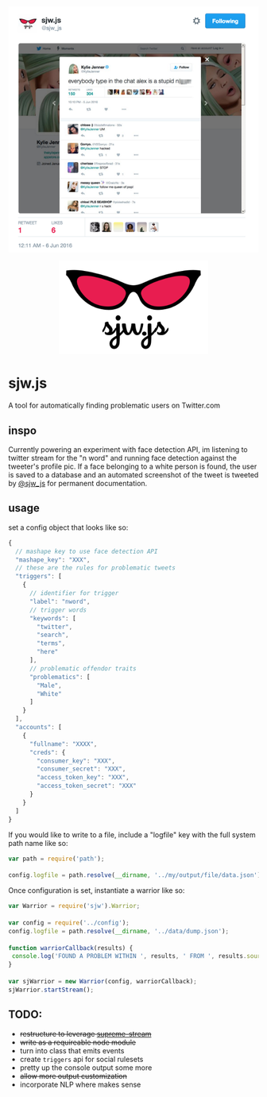 <p align="center">
  <img src="https://raw.githubusercontent.com/mannynotfound/sjw.js/master/cover.png"/>
</p>

<p align="center">
  <img src="https://raw.githubusercontent.com/mannynotfound/sjw.js/master/sjwjs-logo.png" width="300"/>
</p>

# sjw.js

A tool for automatically finding problematic users on Twitter.com

## inspo

Currently powering an experiment with face detection API, im listening to twitter stream for the "n word" and running face detection against the tweeter's profile pic.
If a face belonging to a white person is found, the user is saved to a database and an automated screenshot of the tweet is tweeted by [@sjw_js](https://twitter.com/sjw_js) for permanent documentation.

## usage

set a config object that looks like so:

```js
{
  // mashape key to use face detection API
  "mashape_key": "XXX",
  // these are the rules for problematic tweets
  "triggers": [
    {
      // identifier for trigger
      "label": "nword",
      // trigger words
      "keywords": [
        "twitter",
        "search",
        "terms",
        "here"
      ],
      // problematic offendor traits
      "problematics": [
        "Male",
        "White"
      ]
    }
  ],
  "accounts": [
    {
      "fullname": "XXXX",
      "creds": {
        "consumer_key": "XXX",
        "consumer_secret": "XXX",
        "access_token_key": "XXX",
        "access_token_secret": "XXX"
      }
    }
  ]
}
```

If you would like to write to a file, include a "logfile" key with the full system path name like so:

```js
var path = require('path');

config.logfile = path.resolve(__dirname, '../my/output/file/data.json');
```

Once configuration is set, instantiate a warrior like so:

```js
var Warrior = require('sjw').Warrior;

var config = require('../config');
config.logfile = path.resolve(__dirname, '../data/dump.json');

function warriorCallback(results) {
 console.log('FOUND A PROBLEM WITHIN ', results, ' FROM ', results.source);
}

var sjWarrior = new Warrior(config, warriorCallback);
sjWarrior.startStream();
```

## TODO:

* ~~restructure to leverage [supreme-stream](https://github.com/mannynotfound/supreme-stream)~~
* ~~write as a requireable node module~~
* turn into class that emits events
* create `triggers` api for social rulesets
* pretty up the console output some more
* ~~allow more output customization~~
* incorporate NLP where makes sense
